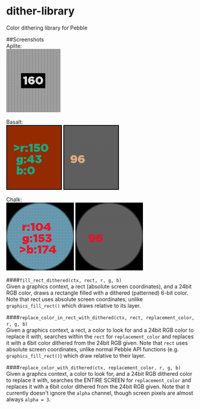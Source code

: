 # dither-library
Color dithering library for Pebble

##Screenshots  
Aplite:  
![](Aplite.png)  

Basalt:  
![](Basalt-Color.png) ![](BasaltGrayscale.png)  

Chalk:  
![](ChalkColor.png) ![](ChalkGrayscale.png)  

####`fill_rect_dithered(ctx, rect, r, g, b)`  
Given a graphics context, a rect (absolute screen coordinates), and a 24bit RGB color, draws a rectangle filled with a dithered (patterned) 6-bit color.  Note that rect uses absolute screen coordinates, unlike `graphics_fill_rect()` which draws relative to its layer.


####`replace_color_in_rect_with_dithered(ctx, rect, replacement_color, r, g, b)`  
Given a graphics context, a rect, a color to look for and a 24bit RGB color to replace it with, searches within the `rect` for `replacement_color` and replaces it with a 6bit color dithered from the 24bit RGB given.  Note that `rect` uses absolute screen coordinates, unlike normal Pebble API functions (e.g. `graphics_fill_rect()`) which draw relative to their layer.


####`replace_color_with_dithered(ctx, replacement_color, r, g, b)`  
Given a graphcs context, a color to look for, and a 24bit RGB dithered color to replace it with, searches the ENTIRE SCREEN for `replacement_color` and replaces it with a 6bit color dithered from the 24bit RGB given.  Note that it currently doesn't ignore the `alpha` channel, though screen pixels are almost always `alpha = 3`.
